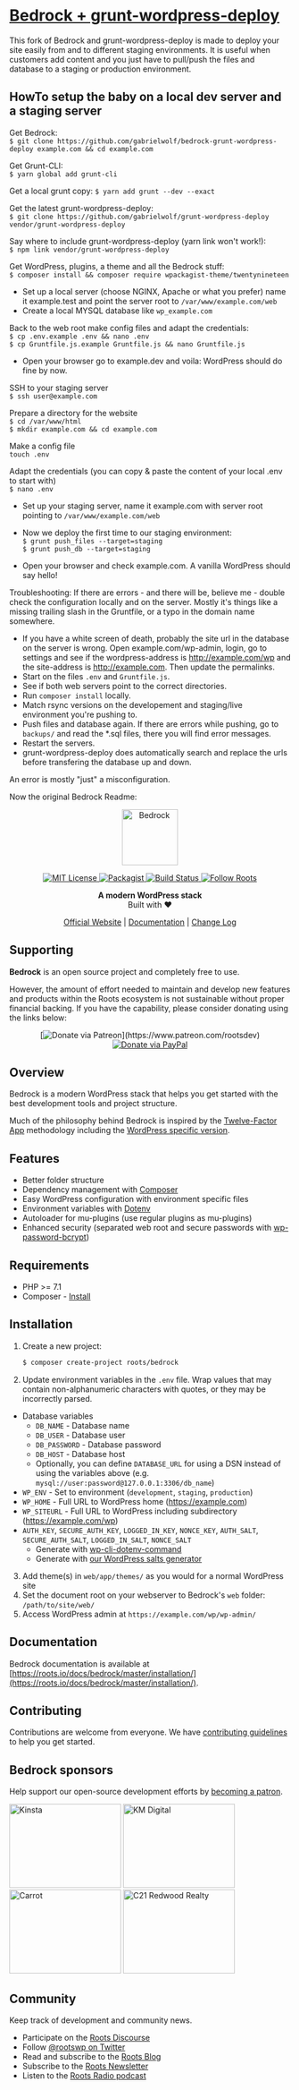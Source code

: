 # [Bedrock + grunt-wordpress-deploy](https://github.com/gabrielwolf/bedrock-grunt-wordpress-deploy)

This fork of Bedrock and grunt-wordpress-deploy is made to deploy your site easily from and to different staging environments. It is useful when customers add content and you just have to pull/push the files and database to a staging or production environment.

## HowTo setup the baby on a local dev server and a staging server

Get Bedrock:  
`$ git clone https://github.com/gabrielwolf/bedrock-grunt-wordpress-deploy example.com && cd example.com`  

Get Grunt-CLI:  
`$ yarn global add grunt-cli`  

Get a local grunt copy:
`$ yarn add grunt --dev --exact`  

Get the latest grunt-wordpress-deploy:  
`$ git clone https://github.com/gabrielwolf/grunt-wordpress-deploy vendor/grunt-wordpress-deploy`  

Say where to include grunt-wordpress-deploy (yarn link won't work!):  
`$ npm link vendor/grunt-wordpress-deploy`  

Get WordPress, plugins, a theme and all the Bedrock stuff:  
`$ composer install && composer require wpackagist-theme/twentynineteen`  

- Set up a local server (choose NGINX, Apache or what you prefer) name it example.test and point the server root to `/var/www/example.com/web`  
- Create a local MYSQL database like `wp_example.com`  

Back to the web root make config files and adapt the credentials:  
`$ cp .env.example .env && nano .env`  
`$ cp Gruntfile.js.example Gruntfile.js && nano Gruntfile.js`  
  
- Open your browser go to example.dev and voila: WordPress should do fine by now.  
  
SSH to your staging server  
`$ ssh user@example.com`  
  
Prepare a directory for the website  
`$ cd /var/www/html`  
`$ mkdir example.com && cd example.com`  
  
Make a config file  
`touch .env`  
  
Adapt the credentials (you can copy & paste the content of your local .env to start with)  
`$ nano .env`  

- Set up your staging server, name it example.com with server root pointing to `/var/www/example.com/web`  
  
- Now we deploy the first time to our staging environment:  
`$ grunt push_files --target=staging`  
`$ grunt push_db --target=staging`  
  
- Open your browser and check example.com. A vanilla WordPress should say hello!

Troubleshooting:
If there are errors - and there will be, believe me - double check the configuration locally and on the server.
Mostly it's things like a missing trailing slash in the Gruntfile, or a typo in the domain name somewhere.
- If you have a white screen of death, probably the site url in the database on the server is wrong. Open example.com/wp-admin, login, go to settings and see if the wordpress-address is http://example.com/wp and the site-address is http://example.com. Then update the permalinks.
- Start on the files `.env` and `Gruntfile.js`.
- See if both web servers point to the correct directories.
- Run `composer install` locally.
- Match rsync versions on the developement and staging/live environment you're pushing to.
- Push files and database again. If there are errors while pushing, go to  `backups/` and read the \*.sql files, there you will find error messages. 
- Restart the servers.
- grunt-wordpress-deploy does automatically search and replace the urls before transfering the database up and down.

An error is mostly "just" a misconfiguration.  

Now the original Bedrock Readme:  

<p align="center">
  <a href="https://roots.io/bedrock/">
    <img alt="Bedrock" src="https://cdn.roots.io/app/uploads/logo-bedrock.svg" height="100">
  </a>
</p>

<p align="center">
  <a href="LICENSE.md">
    <img alt="MIT License" src="https://img.shields.io/github/license/roots/bedrock?color=%23525ddc&style=flat-square" />
  </a>

  <a href="https://packagist.org/packages/roots/bedrock">
    <img alt="Packagist" src="https://img.shields.io/packagist/v/roots/bedrock.svg?style=flat-square" />
  </a>

  <a href="https://circleci.com/gh/roots/bedrock">
    <img alt="Build Status" src="https://img.shields.io/circleci/build/gh/roots/bedrock?style=flat-square" />
  </a>

  <a href="https://twitter.com/rootswp">
    <img alt="Follow Roots" src="https://img.shields.io/twitter/follow/rootswp.svg?style=flat-square&color=1da1f2" />
  </a>
</p>

<p align="center">
  <strong>A modern WordPress stack</strong>
  <br />
  Built with ❤️
</p>

<p align="center">
  <a href="https://roots.io">Official Website</a> | <a href="https://roots.io/docs/bedrock/master/installation/">Documentation</a> | <a href="CHANGELOG.md">Change Log</a>
</p>

## Supporting

**Bedrock** is an open source project and completely free to use.

However, the amount of effort needed to maintain and develop new features and products within the Roots ecosystem is not sustainable without proper financial backing. If you have the capability, please consider donating using the links below:

<div align="center">

[![Donate via Patreon](https://img.shields.io/badge/donate-patreon-orange.svg?style=flat-square&logo=patreon")](https://www.patreon.com/rootsdev)
[![Donate via PayPal](https://img.shields.io/badge/donate-paypal-blue.svg?style=flat-square&logo=paypal)](https://www.paypal.me/rootsdev)

</div>

## Overview

Bedrock is a modern WordPress stack that helps you get started with the best development tools and project structure.

Much of the philosophy behind Bedrock is inspired by the [Twelve-Factor App](http://12factor.net/) methodology including the [WordPress specific version](https://roots.io/twelve-factor-wordpress/).

## Features

- Better folder structure
- Dependency management with [Composer](https://getcomposer.org)
- Easy WordPress configuration with environment specific files
- Environment variables with [Dotenv](https://github.com/vlucas/phpdotenv)
- Autoloader for mu-plugins (use regular plugins as mu-plugins)
- Enhanced security (separated web root and secure passwords with [wp-password-bcrypt](https://github.com/roots/wp-password-bcrypt))

## Requirements

- PHP >= 7.1
- Composer - [Install](https://getcomposer.org/doc/00-intro.md#installation-linux-unix-osx)

## Installation

1. Create a new project:
   ```sh
   $ composer create-project roots/bedrock
   ```
2. Update environment variables in the `.env` file. Wrap values that may contain non-alphanumeric characters with quotes, or they may be incorrectly parsed.

- Database variables
  - `DB_NAME` - Database name
  - `DB_USER` - Database user
  - `DB_PASSWORD` - Database password
  - `DB_HOST` - Database host
  - Optionally, you can define `DATABASE_URL` for using a DSN instead of using the variables above (e.g. `mysql://user:password@127.0.0.1:3306/db_name`)
- `WP_ENV` - Set to environment (`development`, `staging`, `production`)
- `WP_HOME` - Full URL to WordPress home (https://example.com)
- `WP_SITEURL` - Full URL to WordPress including subdirectory (https://example.com/wp)
- `AUTH_KEY`, `SECURE_AUTH_KEY`, `LOGGED_IN_KEY`, `NONCE_KEY`, `AUTH_SALT`, `SECURE_AUTH_SALT`, `LOGGED_IN_SALT`, `NONCE_SALT`
  - Generate with [wp-cli-dotenv-command](https://github.com/aaemnnosttv/wp-cli-dotenv-command)
  - Generate with [our WordPress salts generator](https://roots.io/salts.html)

3. Add theme(s) in `web/app/themes/` as you would for a normal WordPress site
4. Set the document root on your webserver to Bedrock's `web` folder: `/path/to/site/web/`
5. Access WordPress admin at `https://example.com/wp/wp-admin/`

## Documentation

Bedrock documentation is available at [https://roots.io/docs/bedrock/master/installation/](https://roots.io/docs/bedrock/master/installation/).

## Contributing

Contributions are welcome from everyone. We have [contributing guidelines](https://github.com/roots/guidelines/blob/master/CONTRIBUTING.md) to help you get started.

## Bedrock sponsors

Help support our open-source development efforts by [becoming a patron](https://www.patreon.com/rootsdev).

<a href="https://kinsta.com/?kaid=OFDHAJIXUDIV"><img src="https://cdn.roots.io/app/uploads/kinsta.svg" alt="Kinsta" width="200" height="150"></a> <a href="https://k-m.com/"><img src="https://cdn.roots.io/app/uploads/km-digital.svg" alt="KM Digital" width="200" height="150"></a> <a href="https://carrot.com/"><img src="https://cdn.roots.io/app/uploads/carrot.svg" alt="Carrot" width="200" height="150"></a> <a href="https://www.c21redwood.com/"><img src="https://cdn.roots.io/app/uploads/c21redwood.svg" alt="C21 Redwood Realty" width="200" height="150"></a>

## Community

Keep track of development and community news.

- Participate on the [Roots Discourse](https://discourse.roots.io/)
- Follow [@rootswp on Twitter](https://twitter.com/rootswp)
- Read and subscribe to the [Roots Blog](https://roots.io/blog/)
- Subscribe to the [Roots Newsletter](https://roots.io/subscribe/)
- Listen to the [Roots Radio podcast](https://roots.io/podcast/)
